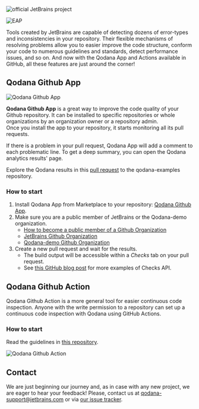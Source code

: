 [//]: # (title: GitHub Actions & Application)

![official JetBrains project](https://jb.gg/badges/official-flat-square.svg)

![EAP](eap-alert.png)

Tools created by JetBrains are capable of detecting dozens of error-types and inconsistencies in your repository. 
Their flexible mechanisms of resolving problems allow you to easier improve the code structure, conform your code to numerous guidelines and standards, detect performance issues, and so on. 
And now with the Qodana App and Actions available in GitHub, all these features are just around the corner!

## Qodana Github App

![Qodana Github App](qodana-app-banner.png)

**Qodana Github App** is a great way to improve the code quality of your Github repository. It can be installed to specific repositories or whole organizations by an organization owner or a repository admin.  
Once you install the app to your repository, it starts monitoring all its pull requests.

If there is a problem in your pull request, Qodana App will add a comment to each problematic line.
To get a deep summary, you can open the Qodana analytics results' page.

Explore the Qodana results in this [pull request](https://github.com/JetBrains/qodana-examples/pull/1/checks?check_run_id=1523719524) to the qodana-examples repository.

### How to start

1. Install Qodana App from Marketplace to your repository: [Qodana Github App](https://github.com/marketplace/qodana).
2. Make sure you are a public member of JetBrains or the Qodana-demo organization.
    * [How to become a public member of a Github Organization](https://docs.github.com/en/free-pro-team@latest/github/setting-up-and-managing-your-github-user-account/publicizing-or-hiding-organization-membership)
    * [JetBrains Github Organization](https://github.com/JetBrains)
    * [Qodana-demo Github Organization](https://github.com/Qodana-demo)
3. Create a new pull request and wait for the results.
    * The build output will be accessible within a *Checks* tab on your pull request.
    * See [this GitHub blog post](https://github.blog/2018-05-07-introducing-checks-api/) for more examples of Checks API.

## Qodana Github Action

Qodana Github Action is a more general tool for easier continuous code inspection.
Anyone with the write permission to a repository can set up a continuous code inspection with Qodana using GitHub Actions. 

### How to start

Read the guidelines in [this repository](https://github.com/JetBrains/qodana-action).

![Qodana Github Action](qodana-github-action-result.png)


## Contact

We are just beginning our journey and, as in case with any new project, we are eager to hear your feedback!
Please, contact us at [qodana-support@jetbrains.com](mailto:qodana-support@jetbrains.com) or via [our issue tracker](https://youtrack.jetbrains.com/newIssue?project=QD).